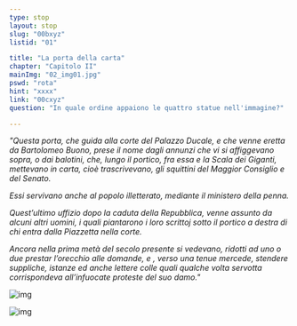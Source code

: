 ```yaml
---
type: stop
layout: stop
slug: "00bxyz"
listid: "01"

title: "La porta della carta"
chapter: "Capitolo II"
mainImg: "02_img01.jpg"
pswd: "rota"
hint: "xxxx"
link: "00cxyz"
question: "In quale ordine appaiono le quattro statue nell'immagine?"

---
```

*"Questa porta, che guida alla corte del Palazzo Ducale, e che venne eretta da Bartolomeo Buono, prese il nome dagli annunzi che vi si affiggevano sopra, o dai balotini, che, lungo il portico, fra essa e la Scala dei Giganti, mettevano in carta, cioè trascrivevano, gli squittini del Maggior Consiglio e del Senato.* 

*Essi servivano anche al popolo illetterato, mediante il ministero della penna.* 

*Quest’ultimo uffizio dopo la caduta della Repubblica, venne assunto da alcuni altri uomini, i quali piantarono i loro scrittoj sotto il portico a destra di chi entra dalla Piazzetta nella corte.* 

*Ancora nella prima metà del secolo presente si vedevano, ridotti ad uno o due prestar l’orecchio alle domande, e , verso una tenue mercede, stendere suppliche, istanze ed anche lettere colle quali qualche volta servotta corrispondeva all’infuocate proteste del suo damo."*

![img](../02_img02.jpg)

![img](../02_img03.jpg)

